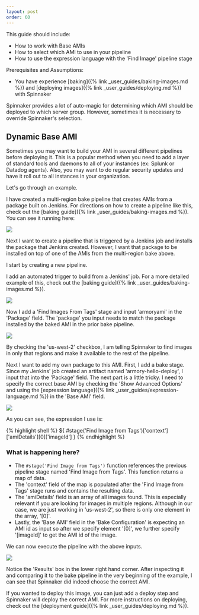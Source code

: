 ```yaml
---
layout: post
order: 60
---
```


This guide should include:

- How to work with Base AMIs
- How to select which AMI to use in your pipeline
- How to use the expression language with the 'Find Image' pipeline stage


Prerequisites and Assumptions:

- You have experience [baking]({% link _user_guides/baking-images.md %}) and [deploying images]({% link _user_guides/deploying.md %}) with Spinnaker



Spinnaker provides a lot of auto-magic for determining which AMI should be deployed to which server group. However, sometimes it is necessary to override Spinnaker's selection.

## Dynamic Base AMI

Sometimes you may want to build your AMI in several different pipelines before deploying it. This is a popular method when you need to add a layer of standard tools and daemons to all of your instances (ex: Splunk or Datadog agents). Also, you may want to do regular security updates and have it roll out to all instances in your organization.

Let's go through an example.


I have created a multi-region bake pipeline that creates AMIs from a package built on Jenkins. For directions on how to create a pipeline like this, check out the [baking guide]({% link _user_guides/baking-images.md %}). You can see it running here:

![](https://d1ax1i5f2y3x71.cloudfront.net/items/211e0R3W2O301C0T1c30/Image%202017-04-04%20at%2011.01.25%20AM.png)


Next I want to create a pipeline that is triggered by a Jenkins job and installs the package that Jenkins created. However, I want that package to be installed on top of one of the AMIs from the multi-region bake above.


I start by creating a new pipeline.


I add an automated trigger to build from a Jenkins' job. For a more detailed example of this, check out the [baking guide]({% link _user_guides/baking-images.md %}).

![](https://d1ax1i5f2y3x71.cloudfront.net/items/1g1Y3H3A3c2D1q3h0O2d/Image%202017-04-04%20at%202.47.40%20PM.png)


Now I add a 'Find Images From Tags' stage and input 'armoryami' in the 'Package' field. The 'package' you input needs to match the package installed by the baked AMI in the prior bake pipeline.

![](https://d1ax1i5f2y3x71.cloudfront.net/items/230X2J3e303n2K3L1E01/Image%202017-04-04%20at%202.40.14%20PM.png)

By checking the 'us-west-2' checkbox, I am telling Spinnaker to find images in only that regions and make it available to the rest of the pipeline.


Next I want to add my own package to this AMI. First, I add a bake stage. Since my Jenkins' job created an artifact named 'armory-hello-deploy', I input that into the 'Package' field. The next part is a little tricky. I need to specify the correct base AMI by checking the 'Show Advanced Options' and using the [expression language]({% link _user_guides/expression-language.md %}) in the 'Base AMI' field. 


![](https://d1ax1i5f2y3x71.cloudfront.net/items/1K1R053I1U231a472j3N/Image%202017-04-04%20at%203.03.22%20PM.png)

As you can see, the expression I use is:

{% highlight shell %}
${ #stage('Find Image from Tags')['context']['amiDetails'][0]['imageId'] }
{% endhighlight %}

### What is happening here? 

- The `#stage('Find Image from Tags')` function references the previous pipeline stage named 'Find Image from Tags'. This function returns a map of data. 
- The 'context' field of the map is populated after the 'Find Image from Tags' stage runs and contains the resulting data. 
- The 'amiDetails' field is an array of all images found. This is especially relevant if you are looking for images in multiple regions. Although in our case, we are just working in 'us-west-2', so there is only one element in the array, '[0]'. 
- Lastly, the 'Base AMI' field in the 'Bake Configuration' is expecting an AMI id as input so after we specify element '[0]', we further specify '[imageId]' to get the AMI id of the image.


We can now execute the pipeline with the above inputs. 

![](https://d1ax1i5f2y3x71.cloudfront.net/items/211N2V3p2y2C1e2j410z/Image%202017-04-04%20at%203.22.17%20PM.png)

Notice the 'Results' box in the lower right hand corner. After inspecting it and comparing it to the bake pipeline in the very beginning of the example, I can see that Spinnaker did indeed choose the correct AMI.

If you wanted to deploy this image, you can just add a deploy step and Spinnaker will deploy the correct AMI. For more instructions on deploying, check out the [deployment guide]({% link _user_guides/deploying.md %}).
